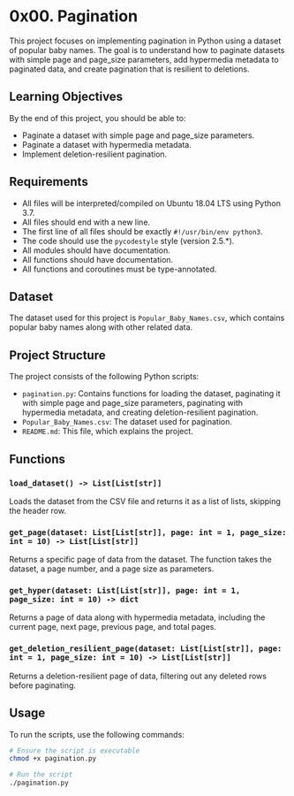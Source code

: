 # 0x00. Pagination

This project focuses on implementing pagination in Python using a dataset of popular baby names. The goal is to understand how to paginate datasets with simple page and page_size parameters, add hypermedia metadata to paginated data, and create pagination that is resilient to deletions.

## Learning Objectives

By the end of this project, you should be able to:
- Paginate a dataset with simple page and page_size parameters.
- Paginate a dataset with hypermedia metadata.
- Implement deletion-resilient pagination.

## Requirements

- All files will be interpreted/compiled on Ubuntu 18.04 LTS using Python 3.7.
- All files should end with a new line.
- The first line of all files should be exactly `#!/usr/bin/env python3`.
- The code should use the `pycodestyle` style (version 2.5.*).
- All modules should have documentation.
- All functions should have documentation.
- All functions and coroutines must be type-annotated.

## Dataset

The dataset used for this project is `Popular_Baby_Names.csv`, which contains popular baby names along with other related data.

## Project Structure

The project consists of the following Python scripts:

- `pagination.py`: Contains functions for loading the dataset, paginating it with simple page and page_size parameters, paginating with hypermedia metadata, and creating deletion-resilient pagination.
- `Popular_Baby_Names.csv`: The dataset used for pagination.
- `README.md`: This file, which explains the project.

## Functions

### `load_dataset() -> List[List[str]]`
Loads the dataset from the CSV file and returns it as a list of lists, skipping the header row.

### `get_page(dataset: List[List[str]], page: int = 1, page_size: int = 10) -> List[List[str]]`
Returns a specific page of data from the dataset. The function takes the dataset, a page number, and a page size as parameters.

### `get_hyper(dataset: List[List[str]], page: int = 1, page_size: int = 10) -> dict`
Returns a page of data along with hypermedia metadata, including the current page, next page, previous page, and total pages.

### `get_deletion_resilient_page(dataset: List[List[str]], page: int = 1, page_size: int = 10) -> List[List[str]]`
Returns a deletion-resilient page of data, filtering out any deleted rows before paginating.

## Usage

To run the scripts, use the following commands:

```bash
# Ensure the script is executable
chmod +x pagination.py

# Run the script
./pagination.py

